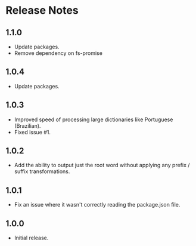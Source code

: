 # Release Notes

## 1.1.0
- Update packages.
- Remove dependency on fs-promise

## 1.0.4
- Update packages.

## 1.0.3
- Improved speed of processing large dictionaries like Portuguese (Brazilian).
- Fixed issue #1.

## 1.0.2
- Add the ability to output just the root word without applying any prefix / suffix transformations.

## 1.0.1
- Fix an issue where it wasn't correctly reading the package.json file.

## 1.0.0
- Initial release.